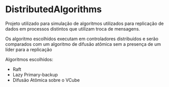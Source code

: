 # DistributedAlgorithms

Projeto utilizado para simulação de algoritmos utilizados para replicação de dados em processos distintos que utilizam troca de mensagens.

Os algoritmo escolhidos executam em controladores distribuídos e serão comparados com um algoritmo de difusão atômica sem a presença de um líder para a replicação

Algoritmos escolhidos:
- Raft
- Lazy Primary-backup
- Difusão Atômica sobre o VCube
